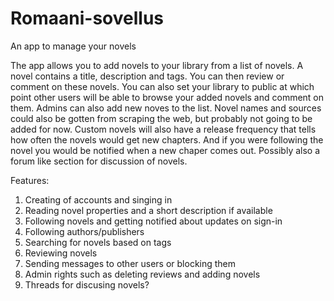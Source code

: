 # Romaani-sovellus
An app to manage your novels

The app allows you to add novels to your library from a list of novels. A novel contains a title, description and tags. You can then review or comment on these novels. You can also set your library to public at which point other users will be able to browse your added novels and comment on them. Admins can also add new noves to the list. Novel names and sources could also be gotten from scraping the web, but probably not going to be added for now. Custom novels will also have a release frequency that tells how often the novels would get new chapters. And if you were following the novel you would be notified when a new chaper comes out. Possibly also a forum like section for discussion of novels.

Features:
1. Creating of accounts and singing in
2. Reading novel properties and a short description if available
3. Following novels and getting notified about updates on sign-in
4. Following authors/publishers
5. Searching for novels based on tags
6. Reviewing novels
7. Sending messages to other users or blocking them
8. Admin rights such as deleting reviews and adding novels
9. Threads for discusing novels?
